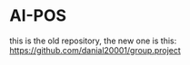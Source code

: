 # AI-POS

this is the old repository, the new one is this: 
https://github.com/danial20001/group.project
